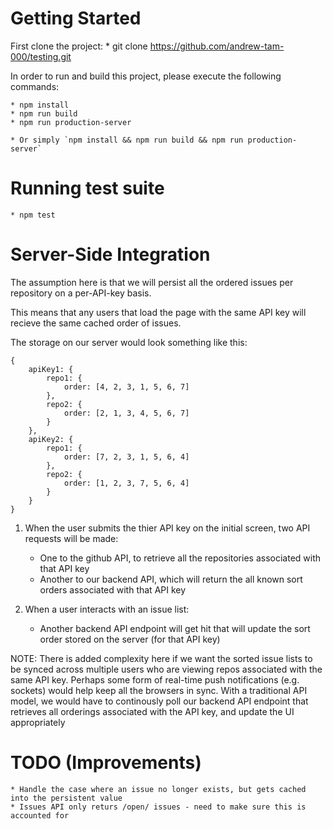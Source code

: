 # Getting Started
First clone the project:
    * git clone https://github.com/andrew-tam-000/testing.git

In order to run and build this project, please execute the following commands:

    * npm install
    * npm run build
    * npm run production-server

    * Or simply `npm install && npm run build && npm run production-server`

# Running test suite

    * npm test

# Server-Side Integration

The assumption here is that we will persist all the ordered issues per repository on a per-API-key basis.

This means that any users that load the page with the same API key will recieve the same cached order of issues.

The storage on our server would look something like this:

    {
        apiKey1: {
            repo1: {
                order: [4, 2, 3, 1, 5, 6, 7]
            },
            repo2: {
                order: [2, 1, 3, 4, 5, 6, 7]
            }
        },
        apiKey2: {
            repo1: {
                order: [7, 2, 3, 1, 5, 6, 4]
            },
            repo2: {
                order: [1, 2, 3, 7, 5, 6, 4]
            }
        }
    }

1) When the user submits the thier API key on the initial screen, two API requests will be made:
    - One to the github API, to retrieve all the repositories associated with that API key
    - Another to our backend API, which will return the all known sort orders associated with that API key

2) When a user interacts with an issue list:
    - Another backend API endpoint will get hit that will update the sort order stored on the server (for that API key)

NOTE: There is added complexity here if we want the sorted issue lists to be synced across multiple users who are viewing
repos associated with the same API key.  Perhaps some form of real-time push notifications (e.g. sockets) would help
keep all the browsers in sync.  With a traditional API model, we would have to continously poll our backend API endpoint
that retrieves all orderings associated with the API key, and update the UI appropriately

# TODO (Improvements)
    * Handle the case where an issue no longer exists, but gets cached into the persistent value
    * Issues API only returs /open/ issues - need to make sure this is accounted for
